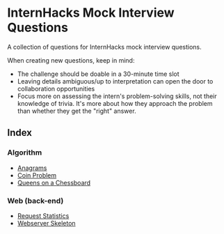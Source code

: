 # InternHacks Mock Interview Questions

A collection of questions for InternHacks mock interview questions.

When creating new questions, keep in mind:

- The challenge should be doable in a 30-minute time slot
- Leaving details ambiguous/up to interpretation can open the door to collaboration opportunities
- Focus more on assessing the intern's problem-solving skills, not their knowledge of trivia. It's more about how they approach the problem than whether they get the "right" answer.

## Index

### Algorithm

- [Anagrams](algorithm/anagrams.md)
- [Coin Problem](algorithm/coin-problem.md)
- [Queens on a Chessboard](algorithm/queens-on-a-chessboard.md)

### Web (back-end)

- [Request Statistics](web-backend/request-statistics.md)
- [Webserver Skeleton](web-backend/webserver-skeleton.md)
